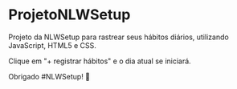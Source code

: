 # ProjetoNLWSetup

Projeto da NLWSetup para rastrear seus hábitos diários, utilizando JavaScript, HTML5 e CSS.

Clique em "+ registrar hábitos" e o dia atual se iniciará.

Obrigado #NLWSetup! 🚀
